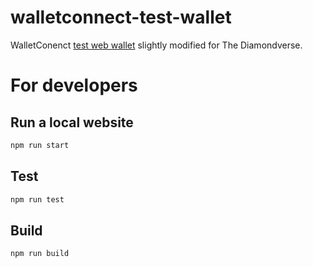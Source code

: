 # walletconnect-test-wallet

WalletConenct [test web wallet](https://test-wallet.craftcoin.tech)
slightly modified for The Diamondverse.

# For developers

## Run a local website

```bash
npm run start
```

## Test

```bash
npm run test
```

## Build

```bash
npm run build
```
